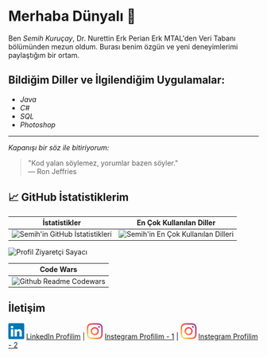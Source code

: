 # Merhaba Dünyalı 👋

Ben *Semih Kuruçay*, Dr. Nurettin Erk Perian Erk MTAL'den Veri Tabanı bölümünden mezun oldum. Burası benim özgün ve yeni deneyimlerimi paylaştığım bir ortam.

## Bildiğim Diller ve İlgilendiğim Uygulamalar:

- *Java*
- *C#*
- *SQL*
- *Photoshop*

---

*Kapanışı bir söz ile bitiriyorum:*

> "Kod yalan söylemez, yorumlar bazen söyler."  
> — Ron Jeffries

## 📈 GitHub İstatistiklerim

| İstatistikler | En Çok Kullanılan Diller |
|---------------|---------------------------|
| ![Semih'in GitHub İstatistikleri](https://github-readme-stats.vercel.app/api?username=semihkurucay&show_icons=true&theme=dark&count_private=true&bg_color=000000&text_color=00FF00&icon_color=00FF00) | ![Semih'in En Çok Kullanılan Dilleri](https://github-readme-stats.vercel.app/api/top-langs/?username=semihkurucay&layout=compact&theme=dark&bg_color=000000&text_color=00FF00&icon_color=00FF00) |

![Profil Ziyaretçi Sayacı](https://komarev.com/ghpvc/?username=semihkurucay&color=green)

| Code Wars |
|-------------------------------------------|
| ![Github Readme Codewars](https://codewars-stats-ignacio-cuadra.vercel.app/?username=foker110)|


## İletişim


<img src="https://github.com/CLorant/readme-social-icons/blob/main/small/colored/linkedin.svg" alt="LinkedIn" /> [LinkedIn Profilim](https://www.linkedin.com/in/semih-kuruçay-246305221/?originalSubdomain=tr) | <img src="https://github.com/CLorant/readme-social-icons/blob/main/small/colored/instagram.svg" alt="Instegram" /> [Instegram Profilim - 1](https://www.instagram.com/semih_kurucayy/) | <img src="https://github.com/CLorant/readme-social-icons/blob/main/small/colored/instagram.svg" alt="Instegram" /> [Instegram Profilim - 2](https://www.instagram.com/sk_yazilim/)
